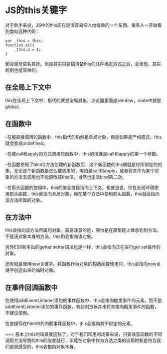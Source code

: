 # JS的this关键字

对于新手来说，JS中的this实在是很容易把人给绕晕的一个东西。很多人一开始看到类似这种代码：

    var _this = this;
    function a(){
        _this.a = 1;
    }
都会感觉莫名其妙。但是其实只要搞清楚this的几种绑定方式之后，会发现，其实机制也挺简单的。

## 在全局上下文中

this在全局上下文中，指代的就是全局对象，浏览器里面是window，node中就是global。

## 在函数中

-在被直接调用的函数中，this指代的仍然是全局对象，但是如果是严格模式，this就会变成undefined。

-在被call和apply的方式调用的函数中，this的值就是call和apply的第一个参数。

-在函数使用了bind()方法创建的新函数后，这个新函数的this值就是你所绑定的对象。无论这个新函数是怎么被调用的，哪怕是call和apply，或者将其作为某个对象的方法去调用也不能更改其this值，当然也无法bind第二次。

-在箭头函数的使用中，this的值会直接指向上下文，也就是说，你在全局环境使用箭头函数，this就指向全局对象，你在某个方法中使用箭头函数，this就会指向该方法所属的对象。

## 在方法中

this会指向该方法所属的对象。需要注意的是，哪怕是在原型链上继承到到方法，不是该对象本身的方法，this仍会指向该对象。

另外ES6新多出的getter setter语法也是一样，this会指向正在进行get set操作的对象。

还有就是使用new关键字。将函数作为对象的构造函数使用时，this会指向new关键字创造出来的临时对象。

## 在事件回调函数中

在使用addEventListener添加的事件函数中，this会指向触发事件的元素。而不是addEventListener添加的事件函数，有些浏览器并未将其指向触发事件的函数，不建议使用。

在直接写在html中的内联事件函数中，this会指向其所绑定的元素。


===
基本上this的场景就这些了，对于我们常用的场景来说，只要注意函数的不同调用方法导致的this的改变就行，毕竟在对象中作为方法之类的调用时都是符合我们直观感受的，this会指向对象本身。